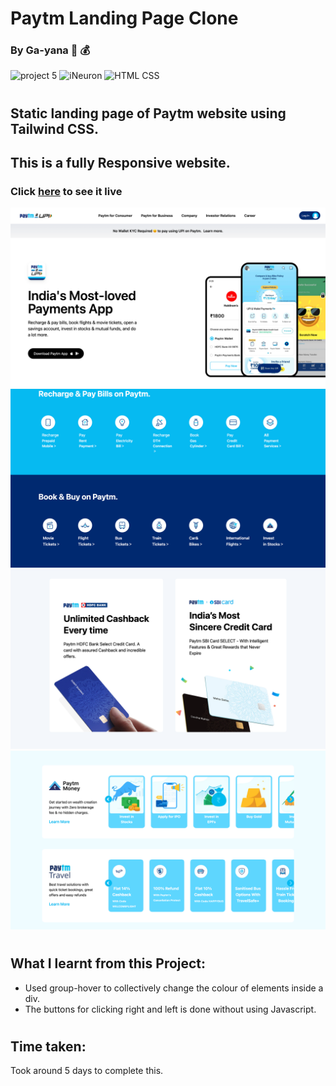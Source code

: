 # Paytm Landing Page Clone
### By Ga-yana :iphone:	:moneybag:

![project 5](https://img.shields.io/badge/Paytm-Clone-9cf) ![iNeuron](https://img.shields.io/badge/iNeuron-FullStack-red)
![HTML CSS](https://img.shields.io/badge/Tailwind-CSS-9cf)  
#

## Static landing page of Paytm website using **Tailwind** CSS.
## This is a fully Responsive website.
### Click [here]() to see it live

![Homepage](./Images/Screenshot%202022-09-16%20at%209.02.18%20PM.png)
![Homepage](./Images/Screenshot%202022-09-16%20at%209.02.37%20PM.png)
![Homepage](./Images/Screenshot%202022-09-16%20at%209.02.49%20PM.png)
![Homepage](./Images/Screenshot%202022-09-16%20at%209.03.22%20PM.png)

# 

## What I learnt from this Project:

- Used group-hover to collectively change the colour of elements inside a div.
- The buttons for clicking right and left is done without using Javascript.



#
## Time taken:
 Took around 5 days to complete this.
# 

